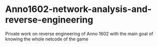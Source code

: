# Anno1602-network-analysis-and-reverse-engineering

Private work on reverse engineering of Anno 1602 with the main goal of knowing the whole netcode of the game
